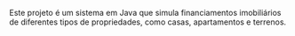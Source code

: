 Este projeto é um sistema em Java que simula financiamentos imobiliários de diferentes tipos de propriedades, como casas, apartamentos e terrenos.
